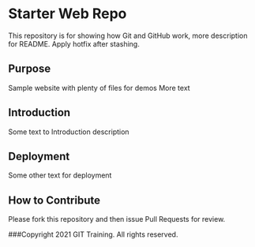 # Starter Web Repo

This repository is for showing how Git and GitHub work,
more description for README. Apply hotfix after stashing.

## Purpose

Sample website with plenty of files for demos
More text

## Introduction

Some text to Introduction description

## Deployment

Some other text for deployment

## How to Contribute

Please fork this repository and then issue Pull Requests for review.

###Copyright
2021 GIT Training. All rights reserved.